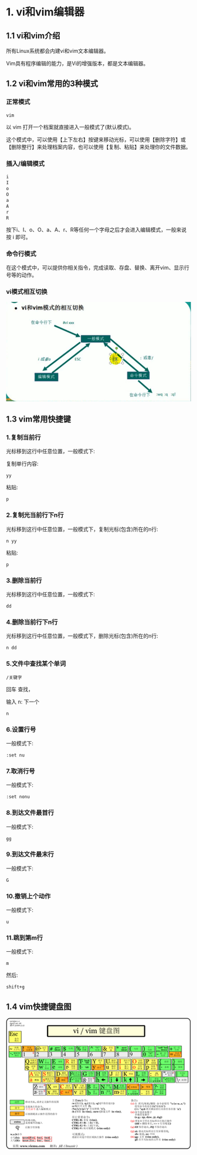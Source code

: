 # 1. vi和vim编辑器

## 1.1 vi和vim介绍
所有Linux系统都会内建vi和vim文本编辑器。

Vim具有程序编辑的能力，是Vi的增强版本，都是文本编辑器。


## 1.2 vi和vim常用的3种模式


### 正常模式

```shell script
vim
```
以 vim 打开一个档案就直接进入一般模式了(默认模式)。

这个模式中，可以使用【上下左右】按键来移动光标，可以使用【删除字符】或【删除整行】来处理档案内容，也可以使用【复制、粘贴】来处理你的文件数据。


### 插入/编辑模式

```shell script
i
I
o
O
a
A
r
R
```

按下i、I、o、O、a、A、r、R等任何一个字母之后才会进入编辑模式，一般来说按 i 即可。


### 命令行模式

在这个模式中，可以提供你相关指令，完成读取、存盘、替换、离开vim、显示行号等的动作。


### vi模式相互切换

![vim模式切换](../../2.Linux实操篇-assets/vim模式切换.jpg)


## 1.3 vim常用快捷键

### 1.复制当前行

光标移到这行中任意位置，一般模式下:

复制单行内容:
```shell script
yy
```

粘贴:

```shell script
p
```


### 2.复制光当前行下n行

光标移到这行中任意位置，一般模式下，复制光标(包含)所在的n行:

```shell script
n yy
```

粘贴:

```shell script
p
```

### 3.删除当前行

光标移到这行中任意位置，一般模式下:

```shell script
dd
```

### 4.删除当前行下n行

光标移到这行中任意位置，一般模式下，删除光标(包含)所在的n行:

```shell script
n dd
```

### 5.文件中查找某个单词

```shell script
/关键字
```

回车 查找，

输入 n: 下一个

```shell script
n
```

### 6.设置行号

一般模式下:

```shell script
:set nu
```

### 7.取消行号

一般模式下:

```shell script
:set nonu
```

### 8.到达文件最首行

一般模式下:

```shell script
gg
```


### 9.到达文件最末行

一般模式下:

```shell script
G
```

### 10.撤销上个动作

一般模式下:

```shell script
u
```

### 11.跳到第m行
一般模式下:

```shell script
m
```

然后: 

```shell script
shift+g
```

## 1.4 vim快捷键盘图

![vim快捷键盘图](../../2.Linux实操篇-assets/vim键盘图.gif)




